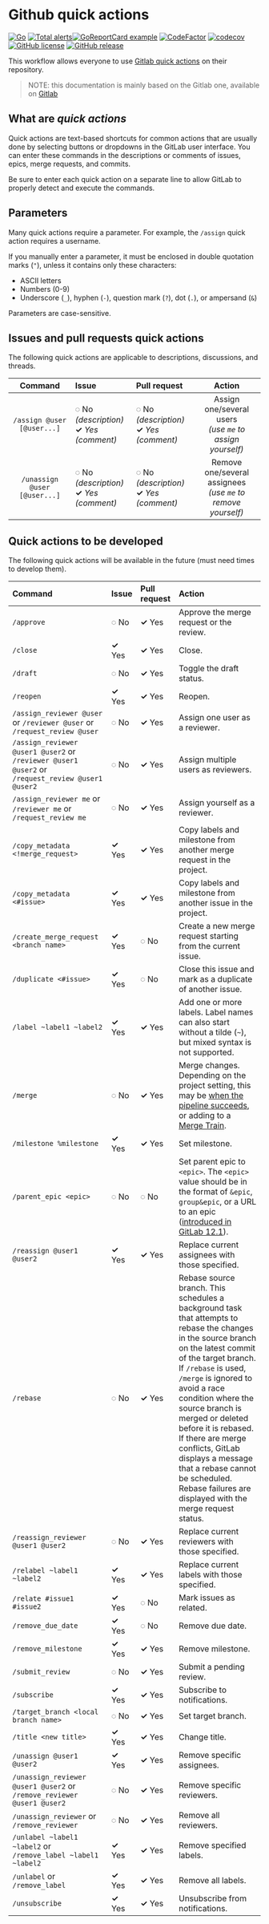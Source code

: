 # Github quick actions
[![Go](https://github.com/xunleii/github-quick-actions/actions/workflows/golang.yaml/badge.svg)](https://github.com/xunleii/github-quick-actions/actions/workflows/golang.yaml)
[![Total alerts](https://img.shields.io/lgtm/alerts/g/xunleii/github-quick-actions.svg?logo=lgtm&logoWidth=18)](https://lgtm.com/projects/g/xunleii/github-quick-actions/alerts/)[![GoReportCard example](https://goreportcard.com/badge/github.com/nanomsg/mangos)](https://goreportcard.com/report/github.com/xunleii/github-quick-actions)
[![CodeFactor](https://www.codefactor.io/repository/github/xunleii/github-quick-actions/badge/main)](https://www.codefactor.io/repository/github/xunleii/github-quick-actions/overview/main)
[![codecov](https://codecov.io/gh/xunleii/github-quick-actions/branch/main/graph/badge.svg?token=N69O0F7FGJ)](https://codecov.io/gh/xunleii/github-quick-actions)
[![GitHub license](https://img.shields.io/github/license/xunleii/github-quick-actions.svg)](https://github.com/xunleii/github-quick-actions/blob/master/LICENSE)
[![GitHub release](https://img.shields.io/github/release/xunleii/github-quick-actions.svg)](https://GitHub.com/xunleii/github-quick-actions/releases/)

This workflow allows everyone to use [Gitlab quick actions](https://docs.gitlab.com/ee/user/project/quick_actions.html)
on their repository.

> NOTE: this documentation is mainly based on the Gitlab one, available
> on [Gitlab](https://gitlab.com/gitlab-org/gitlab/blob/master/doc/user/project/quick_actions.md)

## What are _quick actions_

Quick actions are text-based shortcuts for common actions that are usually done
by selecting buttons or dropdowns in the GitLab user interface. You can enter
these commands in the descriptions or comments of issues, epics, merge requests,
and commits.

Be sure to enter each quick action on a separate line to allow GitLab to
properly detect and execute the commands.

## Parameters

Many quick actions require a parameter. For example, the `/assign` quick action
requires a username.

If you manually enter a parameter, it must be enclosed in double quotation marks
(`"`), unless it contains only these characters:

- ASCII letters
- Numbers (0-9)
- Underscore (`_`), hyphen (`-`), question mark (`?`), dot (`.`), or ampersand (`&`)

Parameters are case-sensitive.

## Issues and pull requests quick actions

The following quick actions are applicable to descriptions, discussions, and
threads.

|     Command     |        Issue        | Pull request |      Action     |
| :-------------: | :-----------------  | :----------  | :-------------: |
| `/assign @user [@user...]` | **&#9676;** No _(description)_<br/>**&#10003;** _Yes (comment)_ | **&#9676;** No _(description)_<br/>**&#10003;** _Yes (comment)_ | Assign one/several users<br>_(use `me` to assign yourself)_ |
| `/unassign @user [@user...]` | **&#9676;** No _(description)_<br/>**&#10003;** _Yes (comment)_ | **&#9676;** No _(description)_<br/>**&#10003;** _Yes (comment)_ | Remove one/several assignees<br>_(use `me` to remove yourself)_ |

## Quick actions to be developed

The following quick actions will be available in the future (must need times to develop them).

| Command                                                                                          | Issue            | Pull request     | Action                                                                                                                                                                                                                                                                                                                                                                                                                                                    |
|:-------------------------------------------------------------------------------------------------|:-----------------|:-----------------|:----------------------------------------------------------------------------------------------------------------------------------------------------------------------------------------------------------------------------------------------------------------------------------------------------------------------------------------------------------------------------------------------------------------------------------------------------------|
| `/approve`  | **&#9676;** No   | **&#10003;** Yes | Approve the merge request or the review. |
| `/close`    | **&#10003;** Yes | **&#10003;** Yes | Close.                                   |
| `/draft`    | **&#9676;** No   | **&#10003;** Yes | Toggle the draft status.                 |
| `/reopen`   | **&#10003;** Yes | **&#10003;** Yes | Reopen.                                  |
| `/assign_reviewer @user` or `/reviewer @user` or `/request_review @user`                         | **&#9676;** No   | **&#10003;** Yes | Assign one user as a reviewer.                                                                                                                                                                                                                                                                                                                                                                                                                            |
| `/assign_reviewer @user1 @user2` or `/reviewer @user1 @user2` or `/request_review @user1 @user2` | **&#9676;** No   | **&#10003;** Yes | Assign multiple users as reviewers.                                                                                                                                                                                                                                                                                                                                                                                                                       |
| `/assign_reviewer me` or `/reviewer me` or `/request_review me`                                  | **&#9676;** No   | **&#10003;** Yes | Assign yourself as a reviewer.                                                                                                                                                                                                                                                                                                                                                                                                                            |
| `/copy_metadata <!merge_request>`                                                                | **&#10003;** Yes | **&#10003;** Yes | Copy labels and milestone from another merge request in the project.                                                                                                                                                                                                                                                                                                                                                                                      |
| `/copy_metadata <#issue>`                                                                        | **&#10003;** Yes | **&#10003;** Yes | Copy labels and milestone from another issue in the project.                                                                                                                                                                                                                                                                                                                                                                                              |
| `/create_merge_request <branch name>`                                                            | **&#10003;** Yes | **&#9676;** No   | Create a new merge request starting from the current issue.                                                                                                                                                                                                                                                                                                                                                                                               |
| `/duplicate <#issue>`                                                                            | **&#10003;** Yes | **&#9676;** No   | Close this issue and mark as a duplicate of another issue.                                                                                                                                                                                                                                                                                                                                                                                                |
| `/label ~label1 ~label2`                                                                         | **&#10003;** Yes | **&#10003;** Yes | Add one or more labels. Label names can also start without a tilde (`~`), but mixed syntax is not supported.                                                                                                                                                                                                                                                                                                                                              |
| `/merge`                                                                                         | **&#9676;** No   | **&#10003;** Yes | Merge changes. Depending on the project setting, this may be [when the pipeline succeeds](merge_requests/merge_when_pipeline_succeeds.md), or adding to a [Merge Train](../../ci/pipelines/merge_trains.md).                                                                                                                                                                                                                                              |
| `/milestone %milestone`                                                                          | **&#10003;** Yes | **&#10003;** Yes | Set milestone.                                                                                                                                                                                                                                                                                                                                                                                                                                            |
| `/parent_epic <epic>`                                                                            | **&#9676;** No   | **&#9676;** No   | Set parent epic to `<epic>`. The `<epic>` value should be in the format of `&epic`, `group&epic`, or a URL to an epic ([introduced in GitLab 12.1](https://gitlab.com/gitlab-org/gitlab/-/issues/10556)).                                                                                                                                                                                                                                                 |
| `/reassign @user1 @user2`                                                                        | **&#10003;** Yes | **&#10003;** Yes | Replace current assignees with those specified.                                                                                                                                                                                                                                                                                                                                                                                                           |
| `/rebase`                                                                                        | **&#9676;** No   | **&#10003;** Yes | Rebase source branch. This schedules a background task that attempts to rebase the changes in the source branch on the latest commit of the target branch. If `/rebase` is used, `/merge` is ignored to avoid a race condition where the source branch is merged or deleted before it is rebased. If there are merge conflicts, GitLab displays a message that a rebase cannot be scheduled. Rebase failures are displayed with the merge request status. |
| `/reassign_reviewer @user1 @user2`                                                               | **&#9676;** No   | **&#10003;** Yes | Replace current reviewers with those specified.                                                                                                                                                                                                                                                                                                                                                                                                           |
| `/relabel ~label1 ~label2`                                                                       | **&#10003;** Yes | **&#10003;** Yes | Replace current labels with those specified.                                                                                                                                                                                                                                                                                                                                                                                                              |
| `/relate #issue1 #issue2`                                                                        | **&#10003;** Yes | **&#9676;** No   | Mark issues as related.                                                                                                                                                                                                                                                                                                                                                                                                                                   |
| `/remove_due_date`                                                                               | **&#10003;** Yes | **&#9676;** No   | Remove due date.                                                                                                                                                                                                                                                                                                                                                                                                                                          |
| `/remove_milestone`                                                                              | **&#10003;** Yes | **&#10003;** Yes | Remove milestone.                                                                                                                                                                                                                                                                                                                                                                                                                                         |
| `/submit_review`                                                                                 | **&#9676;** No   | **&#10003;** Yes | Submit a pending review.                                                                                                                                                                                                                                                                                                                                                                                                                                  |
| `/subscribe`                                                                                     | **&#10003;** Yes | **&#10003;** Yes | Subscribe to notifications.                                                                                                                                                                                                                                                                                                                                                                                                                               |
| `/target_branch <local branch name>`                                                             | **&#9676;** No   | **&#10003;** Yes | Set target branch.                                                                                                                                                                                                                                                                                                                                                                                                                                        |
| `/title <new title>`                                                                             | **&#10003;** Yes | **&#10003;** Yes | Change title.                                                                                                                                                                                                                                                                                                                                                                                                                                             |
| `/unassign @user1 @user2`                                                                        | **&#10003;** Yes | **&#10003;** Yes | Remove specific assignees.                                                                                                                                                                                                                                                                                                                                                                                                                                |
| `/unassign_reviewer @user1 @user2` or `/remove_reviewer @user1 @user2`                           | **&#9676;** No   | **&#10003;** Yes | Remove specific reviewers.                                                                                                                                                                                                                                                                                                                                                                                                                                |
| `/unassign_reviewer` or `/remove_reviewer`                                                       | **&#9676;** No   | **&#10003;** Yes | Remove all reviewers.                                                                                                                                                                                                                                                                                                                                                                                                                                     |
| `/unlabel ~label1 ~label2` or `/remove_label ~label1 ~label2`                                    | **&#10003;** Yes | **&#10003;** Yes | Remove specified labels.                                                                                                                                                                                                                                                                                                                                                                                                                                  |
| `/unlabel` or `/remove_label`                                                                    | **&#10003;** Yes | **&#10003;** Yes | Remove all labels.                                                                                                                                                                                                                                                                                                                                                                                                                                        |
| `/unsubscribe`                                                                                   | **&#10003;** Yes | **&#10003;** Yes | Unsubscribe from notifications.                                                                                                                                                                                                                                                                                                                                                                                                                           |
